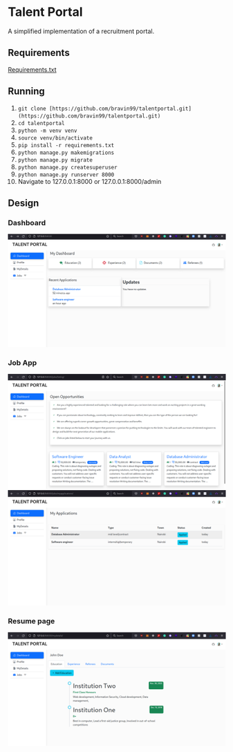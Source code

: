 # Talent Portal

A simplified implementation of a recruitment portal.

## Requirements

[Requirements.txt](/requirements.txt)

## Running

1. ``` git clone [https://github.com/bravin99/talentportal.git](https://github.com/bravin99/talentportal.git) ```
2. ``` cd talentportal ```
3. ``` python -m venv venv ```
4. ``` source venv/bin/activate ```
5. ``` pip install -r requirements.txt ```
6. ``` python manage.py makemigrations ```
7. ``` python manage.py migrate ```
8. ``` python manage.py createsuperuser ```
9. ``` python manage.py runserver 8000 ```
10. Navigate to 127.0.0.1:8000 or 127.0.0.1:8000/admin



## Design

### Dashboard

![Dashboard](/static/img/dashboard.png)

### Job App

![Job listing page](/static/img/jobpage.png)
![My applications](/static/img/application-listing-30.png)


### Resume page

![Resume page: education](/static/img/resume-education.png)
